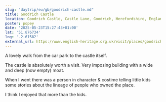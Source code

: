 ```yaml
---
slug: "daytrip/eu/gb/goodrich-castle.md"
title: Goodrich Castle
location: Goodrich Castle, Castle Lane, Goodrich, Herefordshire, England, HR9 6HL, United Kingdom
poster: popey
date: '2025-05-23T15:27:43+01:00'
lat: '51.876734'
lng: '-2.61582'
external_url: https://www.english-heritage.org.uk/visit/places/goodrich-castle/
---
```


A lovely walk from the car park to the castle itself. 

The castle is absolutely worth a visit. Very imposing building with a wide and deep (now empty) moat.

When I went there was a person in character & costime telling little kids some stories about the lineage of people who owned the place.

I think I enjoyed that more than the kids.